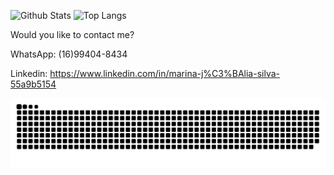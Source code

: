 
![Github Stats](https://github-readme-stats.vercel.app/api?username=marinajulia&show_icons=true&include_all_commits=true&count_private=true) ![Top Langs](https://github-readme-stats.vercel.app/api/top-langs/?username=marinajulia&show_icons=true&layout=compact&hide=php,html&langs_count=6)

Would you like to contact me? 

WhatsApp: (16)99404-8434

Linkedin: https://www.linkedin.com/in/marina-j%C3%BAlia-silva-55a9b5154

![Snake animation](https://github.com/marinajulia/marinajulia/blob/master/github-user-contribution.svg)

